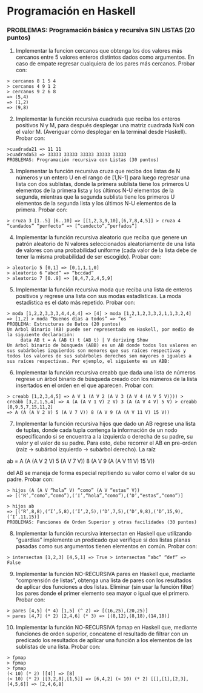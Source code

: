 # Programación en Haskell

### PROBLEMAS: Programación básica y recursiva SIN LISTAS (20 puntos)
1. Implementar la funcion cercanos que obtenga los dos valores más cercanos entre 5 valores enteros distintos dados como argumentos. En caso de empate regresar cualquiera de los pares más cercanos.
Probar con:
```
> cercanos 8 1 5 4
> cercanos 4 9 1 2
> cercanos 9 2 6 8
=> (5,4)
=> (1,2)
=> (9,8)
```

2. Implementar la función recursiva cuadrada que reciba los enteros positivos N y M, para después desplegar una matriz cuadrada NxN con el valor M. (Averiguar cómo desplegar en la terminal desde Haskell).
Probar con:

```
>cuadrada21 => 11 11
>cuadrada53 => 33333 33333 33333 33333 33333
PROBLEMAS: Programación recursiva con Listas (30 puntos)
```

3. Implementar la función recursiva cruza que reciba dos listas de N números y un entero U en el rango de [1,N-1] para luego regresar una lista con dos sublistas, donde la primera sublista tiene los primeros U elementos de la primera lista y los últimos N-U elementos de la segunda, mientras que la segunda sublista tiene los primeros U elementos de la segunda lista y los últimos N-U elementos de la primera.
Probar con:
```
> cruza 3 [1..5] [6..10] => [[1,2,3,9,10],[6,7,8,4,5]] > cruza 4 “candados” “perfecto” => [“candecto”,”perfados”]
```

4. Implementar la función recursiva aleatorio que reciba que genere un patrón aleatorio de N valores seleccionados aleatoriamente de una lista de valores con una probabilidad uniforme (cada valor de la lista debe de tener la misma probabilidad de ser escogido). Probar con:
```
> aleatorio 5 [0,1] => [0,1,1,1,0]
> aleatorio 6 “abcd” => “bccdad”
> aleatorio 7 [0..9] => [8,4,7,2,4,5,9]
```

5. Implementar la función recursiva moda que reciba una lista de enteros positivos y regrese una lista con sus modas estadísticas. La moda estadística es el dato más repetido.
Probar con:

```
> moda [1,2,2,3,3,3,4,4,4,4] => [4] > moda [1,2,1,2,3,3,2,1,1,3,2,4] => [1,2] > moda “Buenos días a todos” => “os ”
PROBLEMA: Estructuras de Datos (20 puntos)
Un Árbol Binario (AB) puede ser representado en Haskell, por medio de la siguiente declaración:
     data AB t = A (AB t) t (AB t) | V deriving Show
Un árbol binario de búsqueda (ABB) es un AB donde todos los valores en sus subárboles izquierdos son menores que sus raíces respectivas y todos los valores de sus subárboles derechos son mayores o iguales a sus raíces respectivas. Por ejemplo, el siguiente es un ABB:
```


6. Implementar la función recursiva creabb que dada una lista de números regrese un árbol binario de búsqueda creado con los números de la lista insertados en el orden en el que aparecen.
Probar con:

```
> creabb [1,2,3,4,5] => A V 1 (A V 2 (A V 3 (A V 4 (A V 5 V)))) > creabb [3,2,1,5,4] => A (A (A V 1 V) 2 V) 3 (A (A V 4 V) 5 V) > creabb [8,9,5,7,15,11,2]
=> A (A (A V 2 V) 5 (A V 7 V)) 8 (A V 9 (A (A V 11 V) 15 V))
```

7. Implementar la función recursiva hijos que dado un AB regrese una lista de tuplas, donde cada tupla contenga la información de un nodo especificando si se encuentra a la izquierda o derecha de su padre, su valor y el valor de su padre. Para esto, debe recorrer el AB en pre-orden (raíz -> subárbol izquierdo -> subárbol derecho). La raíz

ab = A (A (A V 2 V)
           5
(A V 7 V)) 8
(A V 9
(A (A V 11 V) 15
V))

del AB se maneja de forma especial repitiendo su valor como el valor de su padre. Probar con:

```
> hijos (A (A V “hola” V) “como” (A V “estas” V))
=> [(‘R’,“como”,“como”),(‘I’,“hola”,“como”),(‘D’,“estas”,“como”)]

> hijos ab
=> [(‘R’,8,8),(‘I’,5,8),(‘I’,2,5),(‘D’,7,5),(‘D’,9,8),(‘D’,15,9),(‘I’,11,15)]
PROBLEMAS: Funciones de Orden Superior y otras facilidades (30 puntos)
```

8. Implementar la función recursiva intersectan en Haskell que utilizando “guardias” implemente un predicado que verifique si dos listas planas pasadas como sus argumentos tienen elementos en común.
Probar con:
```
> intersectan [1,2,3] [4,5,1] => True > intersectan “abc” “def” => False
```

9. Implementar la función NO-RECURSIVA pares en Haskell que, mediante “comprensión de listas”, obtenga una lista de pares con los resultados de aplicar dos funciones a dos listas. Eliminar (sin usar la función filter) los pares donde el primer elemento sea mayor o igual que el primero.
Probar con:
```
> pares [4,5] (* 4) [1,5] (^ 2) => [(16,25),(20,25)]
> pares [4,7] (* 2) [2,4,6] (* 3) => [(8,12),(8,18),(14,18)]
```

10. Implementar la función NO-RECURSIVA fpmap en Haskell que, mediante funciones de orden superior, concatene el resultado de filtrar con un predicado los resultados de aplicar una función a los elementos de las sublistas de una lista.
Probar con:
```
> fpmap
> fpmap
> fpmap
(< 10) (* 2) [[4]] => [8]
(< 10) (* 2) [[3,2,8],[1,5]] => [6,4,2] (< 10) (* 2) [[],[1],[2,3],[4,5,6]] => [2,4,6,8]
```
